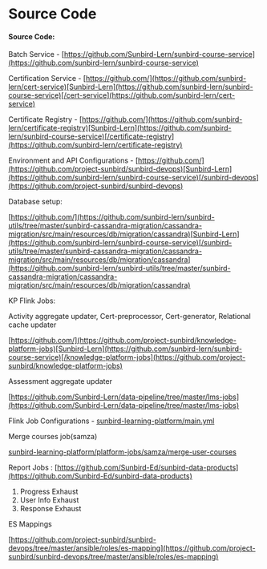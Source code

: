 # Source Code

#### Source Code:

Batch Service - [https://github.com/Sunbird-Lern/sunbird-course-service](https://github.com/sunbird-lern/sunbird-course-service)

Certification Service - [https://github.com/](https://github.com/sunbird-lern/cert-service)[Sunbird-Lern](https://github.com/sunbird-lern/sunbird-course-service)[/cert-service](https://github.com/sunbird-lern/cert-service)

Certificate Registry - [https://github.com/](https://github.com/sunbird-lern/certificate-registry)[Sunbird-Lern](https://github.com/sunbird-lern/sunbird-course-service)[/certificate-registry](https://github.com/sunbird-lern/certificate-registry)

Environment and API Configurations - [https://github.com/](https://github.com/project-sunbird/sunbird-devops)[Sunbird-Lern](https://github.com/sunbird-lern/sunbird-course-service)[/sunbird-devops](https://github.com/project-sunbird/sunbird-devops)

Database setup:

[https://github.com/](https://github.com/sunbird-lern/sunbird-utils/tree/master/sunbird-cassandra-migration/cassandra-migration/src/main/resources/db/migration/cassandra)[Sunbird-Lern](https://github.com/sunbird-lern/sunbird-course-service)[/sunbird-utils/tree/master/sunbird-cassandra-migration/cassandra-migration/src/main/resources/db/migration/cassandra](https://github.com/sunbird-lern/sunbird-utils/tree/master/sunbird-cassandra-migration/cassandra-migration/src/main/resources/db/migration/cassandra)

KP Flink Jobs:

Activity aggregate updater, Cert-preprocessor, Cert-generator, Relational cache updater

[https://github.com/](https://github.com/project-sunbird/knowledge-platform-jobs)[Sunbird-Lern](https://github.com/sunbird-lern/sunbird-course-service)[/knowledge-platform-jobs](https://github.com/project-sunbird/knowledge-platform-jobs)

Assessment aggregate updater

[https://github.com/Sunbird-Lern/data-pipeline/tree/master/lms-jobs](https://github.com/Sunbird-Lern/data-pipeline/tree/master/lms-jobs)

Flink Job Configurations - [sunbird-learning-platform/main.yml](https://github.com/Sunbird-Lern/data-pipeline/tree/master/lms-jobs)

Merge courses job(samza)

[sunbird-learning-platform/platform-jobs/samza/merge-user-courses](https://github.com/Sunbird-Lern/data-pipeline/tree/master/lms-jobs)

Report Jobs : [https://github.com/Sunbird-Ed/sunbird-data-products](https://github.com/Sunbird-Ed/sunbird-data-products)

1. Progress Exhaust
2. User Info Exhaust
3. Response Exhaust

ES Mappings

[https://github.com/project-sunbird/sunbird-devops/tree/master/ansible/roles/es-mapping](https://github.com/project-sunbird/sunbird-devops/tree/master/ansible/roles/es-mapping)
